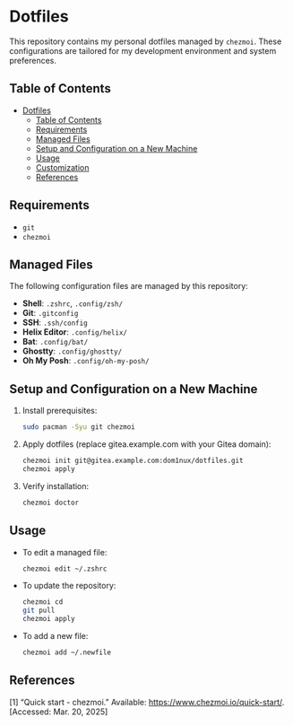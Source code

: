 # Dotfiles
This repository contains my personal dotfiles managed by `chezmoi`. These configurations are tailored for my development environment and system preferences.

## Table of Contents
- [Dotfiles](#dotfiles)
  - [Table of Contents](#table-of-contents)
  - [Requirements](#requirements)
  - [Managed Files](#managed-files)
  - [Setup and Configuration on a New Machine](#setup-and-configuration-on-a-new-machine)
  - [Usage](#usage)
  - [Customization](#customization)
  - [References](#references)

## Requirements
* `git`
* `chezmoi`

## Managed Files
The following configuration files are managed by this repository:
- **Shell**: `.zshrc`, `.config/zsh/`
- **Git**: `.gitconfig`
- **SSH**: `.ssh/config`
- **Helix Editor**: `.config/helix/`
- **Bat**: `.config/bat/`
- **Ghostty**: `.config/ghostty/`
- **Oh My Posh**: `.config/oh-my-posh/`

## Setup and Configuration on a New Machine
1. Install prerequisites:
   ```bash
   sudo pacman -Syu git chezmoi
   ```
2. Apply dotfiles (replace gitea.example.com with your Gitea domain):
   ```bash
   chezmoi init git@gitea.example.com:dom1nux/dotfiles.git
   chezmoi apply
   ```
3. Verify installation:
   ```bash
   chezmoi doctor
   ```

## Usage
- To edit a managed file:
  ```bash
  chezmoi edit ~/.zshrc
  ```
- To update the repository:
  ```bash
  chezmoi cd
  git pull
  chezmoi apply
  ```
- To add a new file:
  ```bash
  chezmoi add ~/.newfile
  ```

## References
[1] “Quick start - chezmoi.” Available: https://www.chezmoi.io/quick-start/. [Accessed: Mar. 20, 2025]

